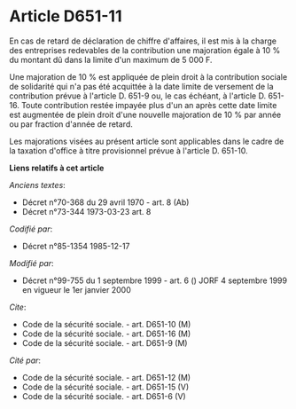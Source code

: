 # Article D651-11

En cas de retard de déclaration de chiffre d'affaires, il est mis à la charge des entreprises redevables de la contribution
une majoration égale à 10 % du montant dû dans la limite d'un maximum de 5 000 F.

Une majoration de 10 % est appliquée de plein droit à la contribution sociale de solidarité qui n'a pas été acquittée à la
date limite de versement de la contribution prévue à l'article D. 651-9 ou, le cas échéant, à l'article D. 651-16. Toute
contribution restée impayée plus d'un an après cette date limite est augmentée de plein droit d'une nouvelle majoration de 10
% par année ou par fraction d'année de retard.

Les majorations visées au présent article sont applicables dans le cadre de la taxation d'office à titre provisionnel prévue
à l'article D. 651-10.

**Liens relatifs à cet article**

_Anciens textes_:

  - Décret n°70-368 du 29 avril 1970 - art. 8 (Ab)
  - Décret n°73-344 1973-03-23 art. 8

_Codifié par_:

  - Décret n°85-1354 1985-12-17

_Modifié par_:

  - Décret n°99-755 du 1 septembre 1999 - art. 6 () JORF 4 septembre 1999 en vigueur le 1er janvier 2000

_Cite_:

  - Code de la sécurité sociale. - art. D651-10 (M)
  - Code de la sécurité sociale. - art. D651-16 (M)
  - Code de la sécurité sociale. - art. D651-9 (M)

_Cité par_:

  - Code de la sécurité sociale. - art. D651-12 (M)
  - Code de la sécurité sociale. - art. D651-15 (V)
  - Code de la sécurité sociale. - art. D651-6 (V)

